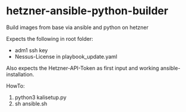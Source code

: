 # hetzner-ansible-python-builder
Build images from base via ansible and python on hetzner

Expects the following in root folder:
- adm1 ssh key
- Nessus-License in playbook_update.yaml

Also expects the Hetzner-API-Token as first input and working ansible-installation.

HowTo:

1. python3 kalisetup.py
2. sh ansible.sh
